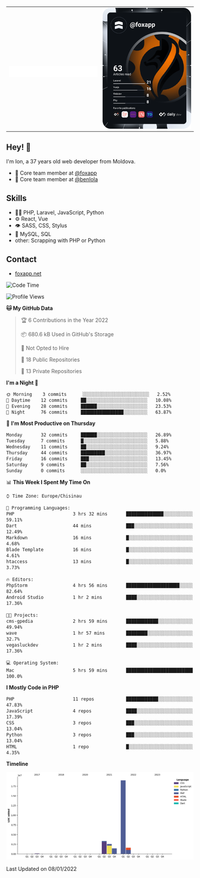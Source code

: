 
<table width="1000">
    <tr>
        <td width="500">
		<h1 align="center">
            		<img src="https://raw.githubusercontent.com/foxapp/foxapp/master/name.svg" alt="Ion Enache" />
        	</h1>
	</td>
        <td width="500" align="right"><a href="https://app.daily.dev/foxapp"><img src="https://github.com/foxapp/foxapp/blob/master/devcard.svg" width="250" alt="Ion Enache's Dev Card"/></a></td>
    </tr>
</table>


## Hey! 👋
I'm Ion, a 37 years old web developer from Moldova.

- 👥 Core team member at [@foxapp](https://github.com/foxapp)
- 👥 Core team member at [@benlola](https://github.com/benlola)

## Skills
- 👨‍💻 PHP, Laravel, JavaScript, Python
- ⚙️ React, Vue
- 👁️ SASS, CSS, Stylus
- 💽 MySQL, SQL
- other: Scrapping with PHP or Python

## Contact
- [foxapp.net](https://www.foxapp.net)


<!--START_SECTION:waka-->
![Code Time](http://img.shields.io/badge/Code%20Time-103%20hrs%2037%20mins-blue)

![Profile Views](http://img.shields.io/badge/Profile%20Views-10-blue)

**🐱 My GitHub Data** 

> 🏆 6 Contributions in the Year 2022
 > 
> 📦 680.6 kB Used in GitHub's Storage 
 > 
> 🚫 Not Opted to Hire
 > 
> 📜 18 Public Repositories 
 > 
> 🔑 13 Private Repositories  
 > 
**I'm a Night 🦉** 

```text
🌞 Morning    3 commits      ░░░░░░░░░░░░░░░░░░░░░░░░░   2.52% 
🌆 Daytime    12 commits     ██░░░░░░░░░░░░░░░░░░░░░░░   10.08% 
🌃 Evening    28 commits     ██████░░░░░░░░░░░░░░░░░░░   23.53% 
🌙 Night      76 commits     ████████████████░░░░░░░░░   63.87%

```
📅 **I'm Most Productive on Thursday** 

```text
Monday       32 commits     ██████░░░░░░░░░░░░░░░░░░░   26.89% 
Tuesday      7 commits      █░░░░░░░░░░░░░░░░░░░░░░░░   5.88% 
Wednesday    11 commits     ██░░░░░░░░░░░░░░░░░░░░░░░   9.24% 
Thursday     44 commits     █████████░░░░░░░░░░░░░░░░   36.97% 
Friday       16 commits     ███░░░░░░░░░░░░░░░░░░░░░░   13.45% 
Saturday     9 commits      ██░░░░░░░░░░░░░░░░░░░░░░░   7.56% 
Sunday       0 commits      ░░░░░░░░░░░░░░░░░░░░░░░░░   0.0%

```


📊 **This Week I Spent My Time On** 

```text
⌚︎ Time Zone: Europe/Chisinau

💬 Programming Languages: 
PHP                      3 hrs 32 mins       ██████████████░░░░░░░░░░░   59.11% 
Dart                     44 mins             ███░░░░░░░░░░░░░░░░░░░░░░   12.49% 
Markdown                 16 mins             █░░░░░░░░░░░░░░░░░░░░░░░░   4.68% 
Blade Template           16 mins             █░░░░░░░░░░░░░░░░░░░░░░░░   4.61% 
htaccess                 13 mins             █░░░░░░░░░░░░░░░░░░░░░░░░   3.73%

🔥 Editors: 
PhpStorm                 4 hrs 56 mins       ████████████████████░░░░░   82.64% 
Android Studio           1 hr 2 mins         ████░░░░░░░░░░░░░░░░░░░░░   17.36%

🐱‍💻 Projects: 
cms-gpedia               2 hrs 59 mins       ████████████░░░░░░░░░░░░░   49.94% 
wave                     1 hr 57 mins        ████████░░░░░░░░░░░░░░░░░   32.7% 
vegasluckdev             1 hr 2 mins         ████░░░░░░░░░░░░░░░░░░░░░   17.36%

💻 Operating System: 
Mac                      5 hrs 59 mins       █████████████████████████   100.0%

```

**I Mostly Code in PHP** 

```text
PHP                      11 repos            ████████████░░░░░░░░░░░░░   47.83% 
JavaScript               4 repos             ████░░░░░░░░░░░░░░░░░░░░░   17.39% 
CSS                      3 repos             ███░░░░░░░░░░░░░░░░░░░░░░   13.04% 
Python                   3 repos             ███░░░░░░░░░░░░░░░░░░░░░░   13.04% 
HTML                     1 repo              █░░░░░░░░░░░░░░░░░░░░░░░░   4.35%

```


**Timeline**

![Chart not found](https://raw.githubusercontent.com/foxapp/foxapp/master/charts/bar_graph.png) 


 Last Updated on 08/01/2022
<!--END_SECTION:waka-->
